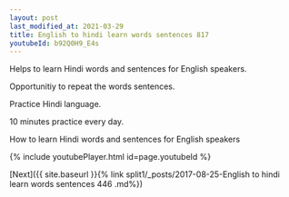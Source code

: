 ```yaml
---
layout: post
last_modified_at: 2021-03-29
title: English to hindi learn words sentences 817 
youtubeId: b92Q0H9_E4s
---
```

 
 
Helps to learn Hindi words and sentences for English speakers.

Opportunitiy to repeat the words sentences. 

Practice Hindi language. 
 
10 minutes practice every day. 
 
How to learn Hindi words and sentences for English speakers 
 
{% include youtubePlayer.html id=page.youtubeId %}
 
 
[Next]({{ site.baseurl }}{% link  split1/_posts/2017-08-25-English to hindi learn words sentences 446 .md%})
 

